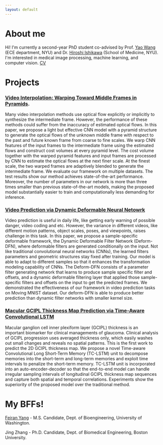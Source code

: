 ```yaml
---
layout: default
---
```


# About me

Hi! I'm currently a second-year PhD student co-advised by Prof. [Yao Wang](https://engineering.nyu.edu/faculty/yao-wang) (ECE department, NYU) and Dr. [Hiroshi Ishikawa](https://med.nyu.edu/faculty/hiroshi-ishikawa) (School of Medicine, NYU). I'm interested in medical image processing, machine learning, and computer vision. [CV](./assets/img/CV_20200421.pdf)

# Projects

### [Video Interpolation: Warping Toward Middle Frames in Pyramids](./posts/proj_video_interp.html).
Many video interpolation methods use optical flow explicitly or implicitly to synthesize the intermediate frame. However, the performance of these methods could suffer from the inaccuracy of estimated optical flows. In this paper, we propose a light but effective CNN model with a pyramid structure to generate the optical flows of the unknown middle frame with respect to the past and future known frame from coarse to fine scales. We warp CNN features of the input frames to the intermediate frame using the estimated flows and construct cost volumes at every pyramid level. The cost volume together with the warped pyramid features and input frames are processed by CNN to estimate the optical flows at the next finer scale. At the finest scale, the two warped frames are adaptively blended to generate the intermediate frame. We evaluate our framework on multiple datasets. The test results show our method achieves state-of-the-art performance. Moreover, the number of parameters in our network is more than three times smaller than previous state-of-the-art models, making the proposed model substantially easier to train and computationally less demanding for inference.

### [Video Prediction via Dynamic Deformable Neural Netowrk](https://github.com/zhiqiiiiiii/deform-dfn)
Video prediction is useful in daily life, like getting early warning of possible danger, video coding and etc. However, the variance in different videos, like different motion patterns, object scales, poses, and viewpoints, raises challenge in this task. In this paper, we propose a sample-specific deformable framework, the Dynamic Deformable Filter Network (Deform-DFN), where deformable filters are generated conditionally on the input. Not like traditional convolutional neural networks (CNNs), the learned filters parameters and geometric structures stay fixed after training. Our model is able to adapt to different samples so that it enhances the transformation modeling capability of CNNs. The Deform-DFN consists of a parameter filter generating network that learns to produce sample specific filter and offsets, and a dynamic deformable filtering layer that applied those sample-specific filters and offsets on the input to get the predicted frames. We demonstrated the effectiveness of our framework in video prediction tasks on Moving MNIST dataset. Our deform-DFN is able to produce better prediction than dynamic filter networks with smaller kernel size.

### [Macular GCIPL Thickness Map Prediction via Time-Aware Convolutional LSTM](./posts/proj_gcipl.html)
Macular ganglion cell inner plexiform layer (GCIPL) thickness is an important biomarker for clinical managements of glaucoma. Clinical analysis of GCIPL progression uses averaged thickness only, which easily washes out small changes and reveals no spatial patterns. This is the first work to predict the 2D GCIPL thickness map. We propose a novel Time-aware Convolutional Long Short-Term Memory (TC-LSTM) unit to decompose memories into the short-term and long-term memories and exploit time intervals to penalize the short-term memory. TC-LSTM unit is incorporated into an auto-encoder-decoder so that the end-to-end model can handle irregular sampling intervals of longitudinal GCIPL thickness map sequences and capture both spatial and temporal correlations. Experiments show the superiority of the proposed model over the traditional method.

# My BFFs!

[Feiran Yang](https://feirany.github.io/) - M.S. Candidate, Dept. of Bioengineering, University of Washington.

Jing Zhang - Ph.D. Candidate, Dept. of Biomedical Engineering, Boston University.

<script type="text/javascript" id="clustrmaps" src="//cdn.clustrmaps.com/map_v2.js?d=UQmLHErLJySUu8_Q1ma0Ahp9NJ0lh5_nMo6oNvcIH5w&cl=ffffff&w=a"></script>
